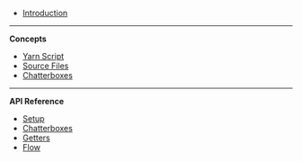 -   [Introduction](/)

---

**Concepts**

-   [Yarn Script](concept-yarn-script)
-   [Source Files](concept-source-files)
-   [Chatterboxes](concept-chatterboxes)

---

**API Reference**

-   [Setup](reference-setup)
-   [Chatterboxes](reference-chatterboxes)
-   [Getters](reference-getters)
-   [Flow](reference-flow)
